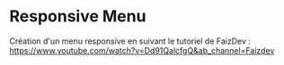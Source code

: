 # Responsive Menu

Création d'un menu responsive en suivant le tutoriel de FaizDev : https://www.youtube.com/watch?v=Dd91QalcfgQ&ab_channel=Faizdev
